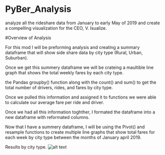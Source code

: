# PyBer_Analysis
analyze all the rideshare data from January to early May of 2019 and create a compelling visualization for the CEO, V. Isualize.

#Overview of Analysis 

For this mod I will be preforming analysis and creating a summary dataframe that will show side share data by city type (Rural, Urban, Suburban). 

Once we get this summery dataframe we will be crateing a maultible line graph that shows the total weekly fares by each city type.

the Pandas groupby() function along with the count() and sum() to get the total number of drivers, rides, and fares by city type.

Once we pulled this information and assigned it to functions we were able to calculate our average fare per ride and driver. 

Once we had all this information toghther, I formated the dataframe into a new dataframe with reformated columns. 

Now that I have a summery dataframe, I will be using the Pivot() and resample functions to create multiple line graphs that show total fares for each week by city type between the months of January april 2019. 

Results by city type. 
![alt text](http://url/to/img.png)
